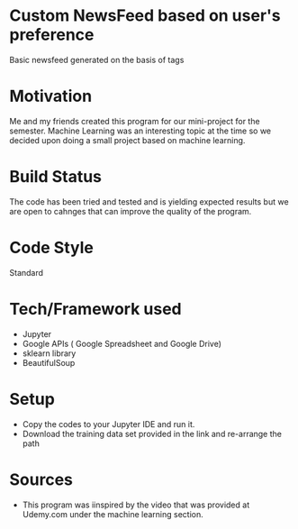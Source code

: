 # Custom NewsFeed based on user's preference
Basic newsfeed generated on the basis of tags

# Motivation
Me and my friends created this program for our mini-project for the semester. Machine Learning was an interesting topic at the time so we decided upon doing a small project based on machine learning.

# Build Status
The code has been tried and tested and is yielding expected results but we are open to cahnges that can improve the quality of the program.

# Code Style
Standard

# Tech/Framework used
* Jupyter
* Google APIs ( Google Spreadsheet and Google Drive)
* sklearn library
* BeautifulSoup

# Setup
* Copy the codes to your Jupyter IDE and run it.
* Download the training data set provided in the link and re-arrange the path

# Sources
* This program was iinspired by the video that was provided at Udemy.com under the machine learning section.





